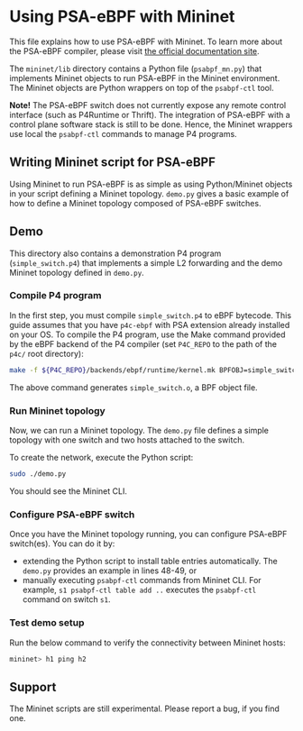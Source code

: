 # Using PSA-eBPF with Mininet

This file explains how to use PSA-eBPF with Mininet. To learn more about the PSA-eBPF compiler, please visit [the official documentation site](https://github.com/p4lang/p4c/tree/main/backends/ebpf/psa).

The `mininet/lib` directory contains a Python file (`psabpf_mn.py`) that implements Mininet objects to run PSA-eBPF in the Mininet environment. 
The Mininet objects are Python wrappers on top of the `psabpf-ctl` tool.

**Note!** The PSA-eBPF switch does not currently expose any remote control interface (such as P4Runtime or Thrift). The integration of PSA-eBPF with a control plane software stack is 
still to be done. Hence, the Mininet wrappers use local the `psabpf-ctl` commands to manage P4 programs.

## Writing Mininet script for PSA-eBPF

Using Mininet to run PSA-eBPF is as simple as using Python/Mininet objects in your script defining a Mininet topology. `demo.py` gives a basic example of how to define a Mininet topology composed of PSA-eBPF switches.

## Demo

This directory also contains a demonstration P4 program (`simple_switch.p4`) that implements a simple L2 forwarding and the demo Mininet topology defined in `demo.py`.

### Compile P4 program

In the first step, you must compile `simple_switch.p4` to eBPF bytecode. This guide assumes that you have `p4c-ebpf` with PSA extension already installed on your OS. 
To compile the P4 program, use the Make command provided by the eBPF backend of the P4 compiler (set `P4C_REPO` to the path of the `p4c/` root directory): 

```bash
make -f ${P4C_REPO}/backends/ebpf/runtime/kernel.mk BPFOBJ=simple_switch.o P4FILE=demo.p4 ARGS="-DPSA_PORT_RECIRCULATE=2" P4ARGS="--Wdisable=unused" psa
```

The above command generates `simple_switch.o`, a BPF object file. 

### Run Mininet topology

Now, we can run a Mininet topology. The `demo.py` file defines a simple topology with one switch and two hosts attached to the switch. 

To create the network, execute the Python script:

```bash
sudo ./demo.py
```

You should see the Mininet CLI. 

### Configure PSA-eBPF switch

Once you have the Mininet topology running, you can configure PSA-eBPF switch(es). You can do it by:
- extending the Python script to install table entries automatically. The `demo.py` provides an example in lines 48-49, or
- manually executing `psabpf-ctl` commands from Mininet CLI. For example, `s1 psabpf-ctl table add ..` executes the `psabpf-ctl` command on switch `s1`.

### Test demo setup

Run the below command to verify the connectivity between Mininet hosts:

```bash
mininet> h1 ping h2
```

## Support

The Mininet scripts are still experimental. Please report a bug, if you find one.
